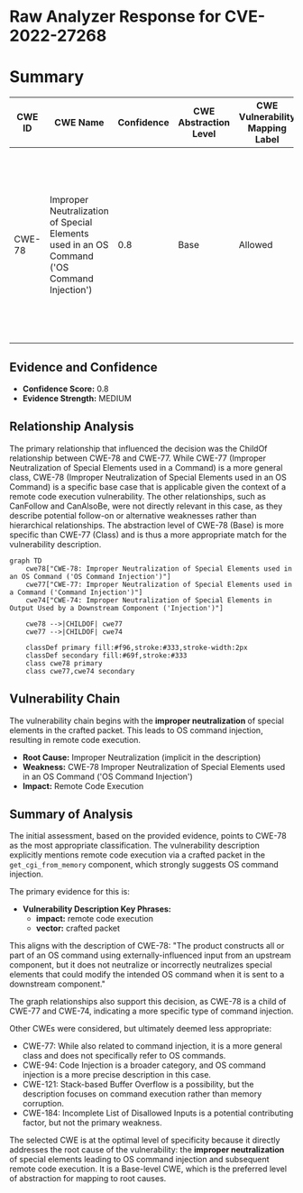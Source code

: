 # Raw Analyzer Response for CVE-2022-27268

# Summary
| CWE ID | CWE Name | Confidence | CWE Abstraction Level | CWE Vulnerability Mapping Label | CWE-Vulnerability Mapping Notes |
|---|---|---|---|---|---|
| CWE-78 | Improper Neutralization of Special Elements used in an OS Command ('OS Command Injection') | 0.8 | Base | Allowed | Primary CWE. The application constructs an OS command using external input, but it does not neutralize special elements that could modify the intended OS command. |

## Evidence and Confidence

*   **Confidence Score:** 0.8
*   **Evidence Strength:** MEDIUM

## Relationship Analysis
The primary relationship that influenced the decision was the ChildOf relationship between CWE-78 and CWE-77. While CWE-77 (Improper Neutralization of Special Elements used in a Command) is a more general class, CWE-78 (Improper Neutralization of Special Elements used in an OS Command) is a specific base case that is applicable given the context of a remote code execution vulnerability. The other relationships, such as CanFollow and CanAlsoBe, were not directly relevant in this case, as they describe potential follow-on or alternative weaknesses rather than hierarchical relationships. The abstraction level of CWE-78 (Base) is more specific than CWE-77 (Class) and is thus a more appropriate match for the vulnerability description.

```mermaid
graph TD
    cwe78["CWE-78: Improper Neutralization of Special Elements used in an OS Command ('OS Command Injection')"]
    cwe77["CWE-77: Improper Neutralization of Special Elements used in a Command ('Command Injection')"]
    cwe74["CWE-74: Improper Neutralization of Special Elements in Output Used by a Downstream Component ('Injection')"]
    
    cwe78 -->|CHILDOF| cwe77
    cwe77 -->|CHILDOF| cwe74
    
    classDef primary fill:#f96,stroke:#333,stroke-width:2px
    classDef secondary fill:#69f,stroke:#333
    class cwe78 primary
    class cwe77,cwe74 secondary
```

## Vulnerability Chain
The vulnerability chain begins with the **improper neutralization** of special elements in the crafted packet. This leads to OS command injection, resulting in remote code execution.
  - **Root Cause:** Improper Neutralization (implicit in the description)
  - **Weakness:** CWE-78 Improper Neutralization of Special Elements used in an OS Command ('OS Command Injection')
  - **Impact:** Remote Code Execution

## Summary of Analysis
The initial assessment, based on the provided evidence, points to CWE-78 as the most appropriate classification. The vulnerability description explicitly mentions remote code execution via a crafted packet in the `get_cgi_from_memory` component, which strongly suggests OS command injection.

The primary evidence for this is:
*   **Vulnerability Description Key Phrases:**
    *   **impact:** remote code execution
    *   **vector:** crafted packet

This aligns with the description of CWE-78: "The product constructs all or part of an OS command using externally-influenced input from an upstream component, but it does not neutralize or incorrectly neutralizes special elements that could modify the intended OS command when it is sent to a downstream component."

The graph relationships also support this decision, as CWE-78 is a child of CWE-77 and CWE-74, indicating a more specific type of command injection.

Other CWEs were considered, but ultimately deemed less appropriate:

*   CWE-77: While also related to command injection, it is a more general class and does not specifically refer to OS commands.
*   CWE-94: Code Injection is a broader category, and OS command injection is a more precise description in this case.
*   CWE-121: Stack-based Buffer Overflow is a possibility, but the description focuses on command execution rather than memory corruption.
*   CWE-184: Incomplete List of Disallowed Inputs is a potential contributing factor, but not the primary weakness.

The selected CWE is at the optimal level of specificity because it directly addresses the root cause of the vulnerability: the **improper neutralization** of special elements leading to OS command injection and subsequent remote code execution. It is a Base-level CWE, which is the preferred level of abstraction for mapping to root causes.